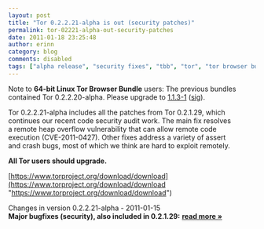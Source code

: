 ```yaml
---
layout: post
title: "Tor 0.2.2.21-alpha is out (security patches)"
permalink: tor-02221-alpha-out-security-patches
date: 2011-01-18 23:25:48
author: erinn
category: blog
comments: disabled
tags: ["alpha release", "security fixes", "tbb", "tor", "tor browser bundle", "updated packages"]
---
```


Note to **64-bit Linux Tor Browser Bundle** users: The previous bundles contained Tor 0.2.2.20-alpha. Please upgrade to [1.1.3-1](https://www.torproject.org/dist/torbrowser/linux/tor-browser-gnu-linux-i686-1.1.3-dev-en-US.tar.gz) ([sig](https://www.torproject.org/dist/torbrowser/linux/tor-browser-gnu-linux-i686-1.1.3-dev-en-US.tar.gz.asc)).

Tor 0.2.2.21-alpha includes all the patches from Tor 0.2.1.29, which  
 continues our recent code security audit work. The main fix resolves  
 a remote heap overflow vulnerability that can allow remote code  
 execution (CVE-2011-0427). Other fixes address a variety of assert  
 and crash bugs, most of which we think are hard to exploit remotely.

**All Tor users should upgrade.**

[https://www.torproject.org/download/download](https://www.torproject.org/download/download "https://www.torproject.org/download/download")

Changes in version 0.2.2.21-alpha - 2011-01-15  
 **Major bugfixes (security), also included in 0.2.1.29:** [**read more »**](https://blog.torproject.org/blog/tor-02221-alpha-out-security-patches)
